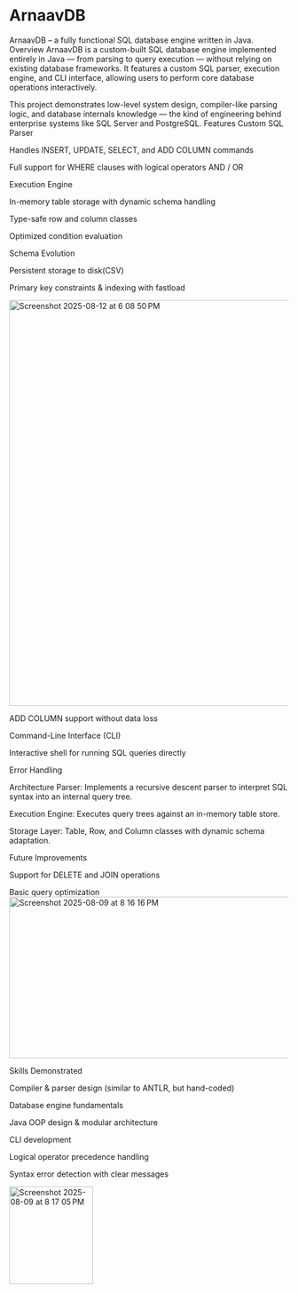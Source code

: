 # ArnaavDB
ArnaavDB – a fully functional SQL database engine written in Java.
Overview
ArnaavDB is a custom-built SQL database engine implemented entirely in Java — from parsing to query execution — without relying on existing database frameworks.
It features a custom SQL parser, execution engine, and CLI interface, allowing users to perform core database operations interactively.

This project demonstrates low-level system design, compiler-like parsing logic, and database internals knowledge — the kind of engineering behind enterprise systems like SQL Server and PostgreSQL.
Features
Custom SQL Parser

Handles INSERT, UPDATE, SELECT, and ADD COLUMN commands

Full support for WHERE clauses with logical operators AND / OR

Execution Engine

In-memory table storage with dynamic schema handling

Type-safe row and column classes

Optimized condition evaluation

Schema Evolution

Persistent storage to disk(CSV)

Primary key constraints & indexing
with fastload

<img width="1135" height="731" alt="Screenshot 2025-08-12 at 6 08 50 PM" src="https://github.com/user-attachments/assets/b964667c-3854-4299-94ba-1bd251201faf" />


ADD COLUMN support without data loss

Command-Line Interface (CLI)

Interactive shell for running SQL queries directly

Error Handling

Architecture
Parser: Implements a recursive descent parser to interpret SQL syntax into an internal query tree.

Execution Engine: Executes query trees against an in-memory table store.

Storage Layer: Table, Row, and Column classes with dynamic schema adaptation.

Future Improvements

Support for DELETE and JOIN operations


Basic query optimization
<img width="1133" height="291" alt="Screenshot 2025-08-09 at 8 16 16 PM" src="https://github.com/user-attachments/assets/1c816e09-1547-4706-9db4-07d438e982b2" />

Skills Demonstrated


Compiler & parser design (similar to ANTLR, but hand-coded)

Database engine fundamentals

Java OOP design & modular architecture


CLI development

Logical operator precedence handling



Syntax error detection with clear messages

<img width="151" height="176" alt="Screenshot 2025-08-09 at 8 17 05 PM" src="https://github.com/user-attachments/assets/08f30faa-619d-4cf1-8941-cdbe2a8474a4" />


